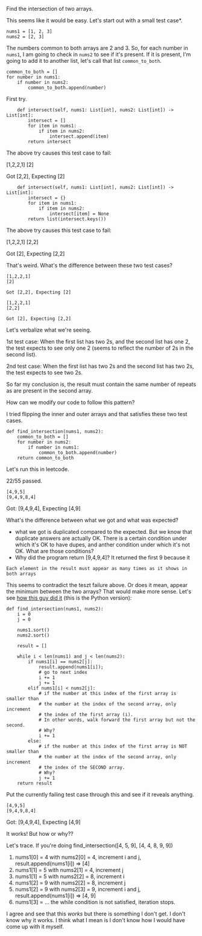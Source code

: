 Find the intersection of two arrays.

This seems like it would be easy. Let's start out with a small test case*.

```
nums1 = [1, 2, 3]
nums2 = [2, 3]
```

The numbers common to both arrays are 2 and 3. So, for each number in `nums1`, I am going to check in `nums2` to see
if it's present. If it is present, I'm going to add it to another list, let's call that list `common_to_both`.

```
common_to_both = []
for number in nums1:
    if number in nums2:
        common_to_both.append(number)
```

First try.

```
    def intersect(self, nums1: List[int], nums2: List[int]) -> List[int]:
        intersect = []
        for item in nums1:
            if item in nums2:
                intersect.append(item)
        return intersect
```

The above try causes this test case to fail:

[1,2,2,1]
[2]

Got [2,2], Expecting [2]


```
    def intersect(self, nums1: List[int], nums2: List[int]) -> List[int]:
        intersect = {}
        for item in nums1:
            if item in nums2:
                intersect[item] = None
        return list(intersect.keys())
```

The above try causes this test case to fail:

[1,2,2,1]
[2,2]

Got [2], Expecting [2,2]

That's weird. What's the difference between these two test cases?

```
[1,2,2,1]
[2]

Got [2,2], Expecting [2]
```

```
[1,2,2,1]
[2,2]

Got [2], Expecting [2,2]
```

Let's verbalize what we're seeing.

1st test case: When the first list has two 2s, and the second list has one 2, the test expects to see only one 2 (seems to reflect the number of 2s in the second list).

2nd test case: When the first list has two 2s and the second list has two 2s, the test expects to see two 2s.

So far my conclusion is, the result must contain the same number of repeats as are present in the second array.

How can we modify our code to follow this pattern?

I tried flipping the inner and outer arrays and that satisfies these two test cases. 

```
def find_intersection(nums1, nums2):
    common_to_both = []
    for number in nums2:
        if number in nums1:
            common_to_both.append(number)
    return common_to_both
```

Let's run this in leetcode.


22/55 passed.

```
[4,9,5]
[9,4,9,8,4]
```
Got: [9,4,9,4], Expecting [4,9]

What's the difference between what we got and what was expected?

* what we got is duplicated compared to the expected. But we know that duplicate answers are actually OK. There is a certain condition under which it's OK to have dupes, and anther condition under which it's not OK. What are those conditions?
* Why did the program return [9,4,9,4]? It returned the first 9 because it 


```
Each element in the result must appear as many times as it shows in both arrays
```

This seems to contradict the teszt failure above. Or does it mean, appear the minimum between the two arrays? That would make more sense. Let's see [how this guy did it](https://medium.com/@punitkmr/intersection-of-two-arrays-ii-ffb26f04dfd1) (this is the Python version):

```
def find_intersection(nums1, nums2):
    i = 0
    j = 0

    nums1.sort()
    nums2.sort()

    result = []

    while i < len(nums1) and j < len(nums2):
        if nums1[i] == nums2[j]:
            result.append(nums1[i]);
            # go to next index
            i += 1
            j += 1
        elif nums1[i] < nums2[j]:
            # if the number at this index of the first array is smaller than
            # the number at the index of the second array, only increment
            # the index of the first array (i).
            # In other words, walk forward the first array but not the second.
            # Why?
            i += 1
        else:
            # if the number at this index of the first array is NOT smaller than
            # the number at the index of the second array, only increment
            # the index of the SECOND array.
            # Why?
            j += 1
    return result
```

Put the currently failing test case through this and see if it reveals anything.

```
[4,9,5]
[9,4,9,8,4]
```
Got: [9,4,9,4], Expecting [4,9]

It works! But how or why??

Let's trace. If you're doing find_intersection([4, 5, 9], [4, 4, 8, 9, 9])


1. nums1[0] = 4 with nums2[0] = 4, increment i and j, result.append(nums1[i]) => [4]
2. nums1[1] = 5 with nums2[1] = 4, increment j
3. nums1[1] = 5 with nums2[2] = 8, increment i
4. nums1[2] = 9 with nums2[2] = 8, increment j
5. nums1[2] = 9 with nums2[3] = 9, increment i and j, result.append(nums1[i]) => [4, 9]
6. nums1[3] = ... the while condition is not satisfied, iteration stops.

I agree and see that this _works_ but there is something I don't get. I don't know why it works. I think what I mean is I don't know how I would have come up with it myself.

